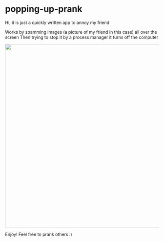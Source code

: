 # popping-up-prank

Hi, it is just a quickly written app to annoy my friend

Works by spamming images (a picture of my friend in this case) all over the screen
Then trying to stop it by a process manager it turns off the computer

<img width="600px" src="https://github.com/jaw0r3k/popping-up-prank/assets/76836550/a6438915-f995-48fd-97a4-4bea2a24fea8" />

Enjoy! Feel free to prank others :)
